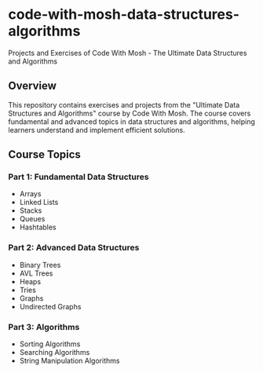 # code-with-mosh-data-structures-algorithms

Projects and Exercises of Code With Mosh - The Ultimate Data Structures and Algorithms

## Overview
This repository contains exercises and projects from the "Ultimate Data Structures and Algorithms" course by Code With Mosh. The course covers fundamental and advanced topics in data structures and algorithms, helping learners understand and implement efficient solutions.

## Course Topics

### Part 1: Fundamental Data Structures
- Arrays
- Linked Lists
- Stacks
- Queues
- Hashtables

### Part 2: Advanced Data Structures
- Binary Trees
- AVL Trees
- Heaps
- Tries
- Graphs
- Undirected Graphs

### Part 3: Algorithms
- Sorting Algorithms
- Searching Algorithms
- String Manipulation Algorithms
